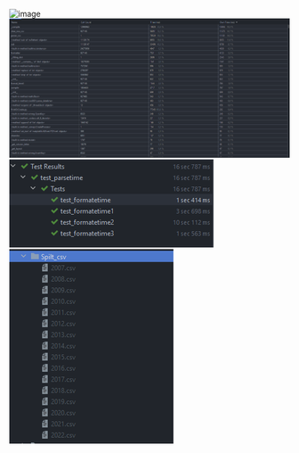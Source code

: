 ![image](https://user-images.githubusercontent.com/109477937/208450012-f6eaf8c5-08ee-4062-931e-2e6287b78523.png)
![img_1.png](screenshots/img_1.png)
![img.png](screenshots/test_parsertime.png)
![img.png](screenshots/split_csv.png)